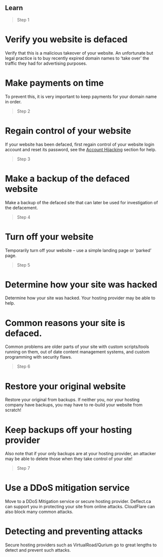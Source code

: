 ## Learn

> Step 1
# Verify you website is defaced

 Verify that this is a malicious takeover of your website. An unfortunate but legal practice is to buy recently expired domain names to ‘take over’ the traffic they had for advertising purposes.
<br>
# Make payments on time
To prevent this, it is very important to keep payments for your domain name in order.
<br>
> Step 2
# Regain control of your website

If your website has been defaced, first regain control of your website login account and reset its password, see the [Account Hijacking](en/topics/practice-1-emergencies/2-account-hijacked/1-1-intro.md) section for help.
<br>
> Step 3
# Make a backup of the defaced website

Make a backup of the defaced site that can later be used for investigation of the defacement.
<br>
> Step 4
# Turn off your website

Temporarily turn off your website – use a simple landing page or ‘parked’ page.
<br>
> Step 5
# Determine how your site was hacked

Determine how your site was hacked. Your hosting provider may be able to help.
<br>
# Common reasons your site is defaced.
Common problems are older parts of your site with custom scripts/tools running on them, out of date content management systems, and custom programming with security flaws.
<br>
> Step 6
# Restore your original website

Restore your original from backups. If neither you, nor your hosting company have backups, you may have to re-build your website from scratch!
<br>
# Keep backups off your hosting provider
Also note that if your only backups are at your hosting provider, an attacker may be able to delete those when they take control of your site!
<br>
> Step 7
# Use a DDoS mitigation service

Move to a DDoS Mitigation service or secure hosting provider. Deflect.ca can support you in protecting your site from online attacks. CloudFlare can also block many common attacks.
<br>
# Detecting and preventing attacks
Secure hosting providers such as VirtualRoad/Qurium go to great lengths to detect and prevent such attacks.


